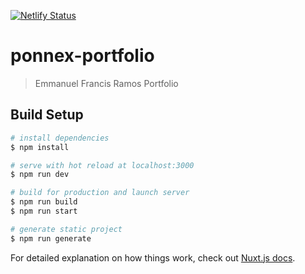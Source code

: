 [![Netlify Status](https://api.netlify.com/api/v1/badges/5c3677d1-22c9-4b25-b5d6-87da083ff0b6/deploy-status)](https://app.netlify.com/sites/ponnex-portfolio/deploys)

# ponnex-portfolio

> Emmanuel Francis Ramos Portfolio

## Build Setup

```bash
# install dependencies
$ npm install

# serve with hot reload at localhost:3000
$ npm run dev

# build for production and launch server
$ npm run build
$ npm run start

# generate static project
$ npm run generate
```

For detailed explanation on how things work, check out [Nuxt.js docs](https://nuxtjs.org).
